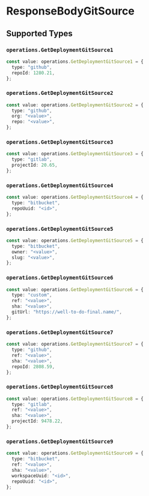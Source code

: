 # ResponseBodyGitSource


## Supported Types

### `operations.GetDeploymentGitSource1`

```typescript
const value: operations.GetDeploymentGitSource1 = {
  type: "github",
  repoId: 1280.21,
};
```

### `operations.GetDeploymentGitSource2`

```typescript
const value: operations.GetDeploymentGitSource2 = {
  type: "github",
  org: "<value>",
  repo: "<value>",
};
```

### `operations.GetDeploymentGitSource3`

```typescript
const value: operations.GetDeploymentGitSource3 = {
  type: "gitlab",
  projectId: 20.65,
};
```

### `operations.GetDeploymentGitSource4`

```typescript
const value: operations.GetDeploymentGitSource4 = {
  type: "bitbucket",
  repoUuid: "<id>",
};
```

### `operations.GetDeploymentGitSource5`

```typescript
const value: operations.GetDeploymentGitSource5 = {
  type: "bitbucket",
  owner: "<value>",
  slug: "<value>",
};
```

### `operations.GetDeploymentGitSource6`

```typescript
const value: operations.GetDeploymentGitSource6 = {
  type: "custom",
  ref: "<value>",
  sha: "<value>",
  gitUrl: "https://well-to-do-final.name/",
};
```

### `operations.GetDeploymentGitSource7`

```typescript
const value: operations.GetDeploymentGitSource7 = {
  type: "github",
  ref: "<value>",
  sha: "<value>",
  repoId: 2808.59,
};
```

### `operations.GetDeploymentGitSource8`

```typescript
const value: operations.GetDeploymentGitSource8 = {
  type: "gitlab",
  ref: "<value>",
  sha: "<value>",
  projectId: 9478.22,
};
```

### `operations.GetDeploymentGitSource9`

```typescript
const value: operations.GetDeploymentGitSource9 = {
  type: "bitbucket",
  ref: "<value>",
  sha: "<value>",
  workspaceUuid: "<id>",
  repoUuid: "<id>",
};
```

